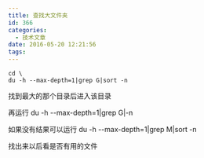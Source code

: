```yaml
---
title: 查找大文件夹
id: 366
categories:
  - 技术文章
date: 2016-05-20 12:21:56
tags:
---
```


    cd \
    du -h --max-depth=1|grep G|sort -n

找到最大的那个目录后进入该目录

再运行
    du -h --max-depth=1|grep G|-n

如果没有结果可以运行
    du -h --max-depth=1|grep M|sort -n

找出来以后看是否有用的文件
